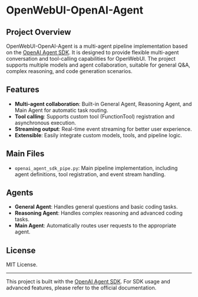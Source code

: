 # OpenWebUI-OpenAI-Agent

## Project Overview

OpenWebUI-OpenAI-Agent is a multi-agent pipeline implementation based on the [OpenAI Agent SDK](https://openai.github.io/openai-agents-python/). It is designed to provide flexible multi-agent conversation and tool-calling capabilities for OpenWebUI. The project supports multiple models and agent collaboration, suitable for general Q&A, complex reasoning, and code generation scenarios.

## Features
- **Multi-agent collaboration**: Built-in General Agent, Reasoning Agent, and Main Agent for automatic task routing.
- **Tool calling**: Supports custom tool (FunctionTool) registration and asynchronous execution.
- **Streaming output**: Real-time event streaming for better user experience.
- **Extensible**: Easily integrate custom models, tools, and pipeline logic.

## Main Files
- `openai_agent_sdk_pipe.py`: Main pipeline implementation, including agent definitions, tool registration, and event stream handling.

## Agents
- **General Agent**: Handles general questions and basic coding tasks.
- **Reasoning Agent**: Handles complex reasoning and advanced coding tasks.
- **Main Agent**: Automatically routes user requests to the appropriate agent.

## License
MIT License.

---

This project is built with the [OpenAI Agent SDK](https://openai.github.io/openai-agents-python/). For SDK usage and advanced features, please refer to the official documentation.
